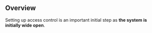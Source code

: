 ## Overview

Setting up access control is an important initial step as **the system
is initially wide open**.